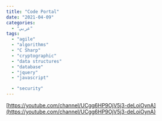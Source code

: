 ```yaml
---
title: "Code Portal"
date: "2021-04-09"
categories:
  - "عربي"
tags:
  - "agile"
  - "algorithms"
  - "C Sharp"
  - "cryptographic"
  - "data structures"
  - "database"
  - "jquery"
  - "javascript"

  - "security"
---
```


[https://youtube.com/channel/UCgg6HP9OjV5j3-deLoiOynA](https://youtube.com/channel/UCgg6HP9OjV5j3-deLoiOynA)
